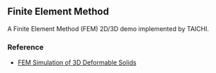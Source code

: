 ## Finite Element Method

A Finite Element Method (FEM) 2D/3D demo implemented by TAICHI.


### Reference
- [FEM Simulation of 3D Deformable Solids](https://viterbi-web.usc.edu/~jbarbic/femdefo/)
